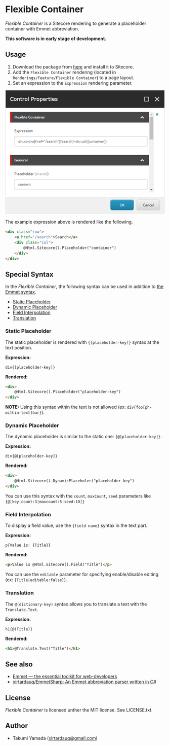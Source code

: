 # Flexible Container
*Flexible Container* is a Sitecore rendering to generate a placeholder container with Emmet abbreviation.

**This software is in early stage of development.**

## Usage
1. Download the package from [here](https://github.com/xirtardauq/flexible-container/releases) and install it to Sitecore.
1. Add the `Flexible Container` rendering (located in `Renderings/Feature/Flexible Container`) to a page layout.
1. Set an expression to the `Expression` rendering parameter.

![](./img/control-properties.png)

The example expression above is rendered like the following.

```html
<div class="row">
    <a href="/search">Search</a>
    <div class="col">
        @Html.Sitecore().Placeholder("container")
    </div>
</div>
```

## Special Syntax
In the *Flexible Container*, the following syntax can be used in addition to [the Emmet syntax](https://github.com/xirtardauq/EmmetSharp).

- [Static Placeholder](#user-content-static-placeholder)
- [Dynamic Placeholder](#user-content-dynamic-placeholder)
- [Field Interpolation](#user-content-field-interpolation)
- [Translation](#user-content-translation)

### Static Placeholder
The static placeholder is rendered with `{[placeholder-key]}` syntax at the text position.

**Expression:**
```
div{[placeholder-key]}
```

**Rendered:**
```html
<div>
    @Html.Sitecore().Placeholder("placeholder-key")
</div>
```

**NOTE:**
Using this syntax within the text is not allowed (ex: `div{foo[ph-within-text]bar}`).

### Dynamic Placeholder
The dynamic placeholder is similar to the static one: `{@[placeholder-key]}`.

**Expression:**
```
div{@[placeholder-key]}
```

**Rendered:**
```html
<div>
    @Html.Sitecore().DynamicPlaceholer("placeholder-key")
</div>
```

You can use this syntax with the `count`, `maxCount`, `seed` parameters like `{@[key|count:3|maxcount:5|seed:10]}`

### Field Interpolation
To display a field value, use the `{field name}` syntax in the text part.

**Expression:**
```
p{Value is: {Title}}
```

**Rendered:**
```html
<p>Value is @Html.Sitecore().Field("Title")</p>
```

You can use the `editable` parameter for specifying enable/disable editing (ex: `{Title|editable:false}`).

### Translation
The `@(dictionary-key)` syntax allows you to translate a text with the `Translate.Text`.


**Expression:**
```
h1{@(Title)}
```

**Rendered:**
```html
<h1>@Translate.Text("Title")</h1>
```

## See also
- [Emmet &#8212; the essential toolkit for web-developers](https://emmet.io/)
- [xirtardauq/EmmetSharp: An Emmet abbreviation parser written in C#](https://github.com/xirtardauq/EmmetSharp)

## License
*Flexible Container* is licensed unther the MIT license. See LICENSE.txt.

## Author
- Takumi Yamada (xirtardauq@gmail.com)
